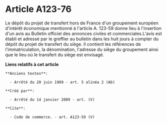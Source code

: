 # Article A123-76

Le dépôt du projet de transfert hors de France d'un groupement européen d'intérêt économique mentionné à l'article A. 123-59
donne lieu à l'insertion d'un avis au Bulletin officiel des annonces civiles et commerciales.L'avis est établi et adressé par
le greffier au bulletin dans les huit jours à compter du dépôt du projet de transfert du siège. Il contient les références de
l'immatriculation, la dénomination, l'adresse du siège du groupement ainsi que le lieu où le transfert du siège est envisagé.

**Liens relatifs à cet article**

	**Anciens textes**:

	  - Arrêté du 20 juin 1989 - art. 5 alinéa 2 (Ab)

	**Créé par**:

	  - Arrêté du 14 janvier 2009 - art. (V)

	**Cite**:

	  - Code de commerce. - art. A123-59 (V)
